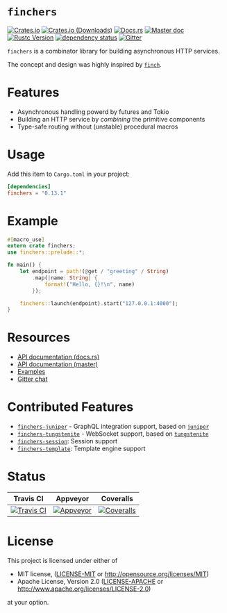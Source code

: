 # `finchers`

[![Crates.io][crates-io-badge]][crates-io]
[![Crates.io (Downloads)][downloads-badge]][crates-io]
[![Docs.rs][docs-rs-badge]][docs-rs]
[![Master doc][master-doc-badge]][master-doc]
[![Rustc Version][rustc-version-badge]][rustc-version]
[![dependency status][dependencies-badge]][dependencies]
[![Gitter][gitter-badge]][gitter]

`finchers` is a combinator library for building asynchronous HTTP services.

The concept and design was highly inspired by [`finch`].

# Features

* Asynchronous handling powerd by futures and Tokio
* Building an HTTP service by *combining* the primitive components
* Type-safe routing without (unstable) procedural macros

# Usage

Add this item to `Cargo.toml` in your project:

```toml
[dependencies]
finchers = "0.13.1"
```

# Example

```rust
#[macro_use]
extern crate finchers;
use finchers::prelude::*;

fn main() {
    let endpoint = path!(@get / "greeting" / String)
        .map(|name: String| {
            format!("Hello, {}!\n", name)
        });

    finchers::launch(endpoint).start("127.0.0.1:4000");
}
```

# Resources

* [API documentation (docs.rs)][docs-rs]
* [API documentation (master)][master-doc]
* [Examples][examples]
* [Gitter chat][gitter]

# Contributed Features

* [`finchers-juniper`] - GraphQL integration support, based on [`juniper`]
* [`finchers-tungstenite`] - WebSocket support, based on [`tungstenite`]
* [`finchers-session`]: Session support
* [`finchers-template`]: Template engine support

# Status

| Travis CI | Appveyor | Coveralls |
|:---------:|:--------:|:---------:|
| [![Travis CI][travis-badge]][travis] | [![Appveyor][appveyor-badge]][appveyor] | [![Coveralls][coveralls-badge]][coveralls] |


# License
This project is licensed under either of

* MIT license, ([LICENSE-MIT](./LICENSE-MIT) or http://opensource.org/licenses/MIT)
* Apache License, Version 2.0 ([LICENSE-APACHE](./LICENSE-APACHE) or http://www.apache.org/licenses/LICENSE-2.0)

at your option.

<!-- links -->

[crates-io]: https://crates.io/crates/finchers
[docs-rs]: https://docs.rs/finchers/0.13.1
[master-doc]: https://finchers-rs.github.io/finchers
[examples]: https://github.com/finchers-rs/examples
[user-guide]: https://finchers-rs.github.io/finchers/guide/index.html
[gitter]: https://gitter.im/finchers-rs/finchers
[travis]: https://travis-ci.org/finchers-rs/finchers
[appveyor]: https://ci.appveyor.com/project/ubnt-intrepid/finchers/branch/master
[coveralls]: https://coveralls.io/github/finchers-rs/finchers
[dependencies]: https://deps.rs/crate/finchers/0.13.1
[rustc-version]: https://rust-lang.org

[crates-io-badge]: https://img.shields.io/crates/v/finchers.svg
[downloads-badge]: https://img.shields.io/crates/d/finchers.svg
[docs-rs-badge]: https://docs.rs/finchers/0.13.1
[master-doc-badge]: https://img.shields.io/badge/docs-master-lightgreen.svg
[gitter-badge]: https://badges.gitter.im/finchers-rs/finchers.svg
[travis-badge]: https://travis-ci.org/finchers-rs/finchers.svg?branch=master
[appveyor-badge]: https://ci.appveyor.com/api/projects/status/76smoc919fni4n6l/branch/master?svg=true
[coveralls-badge]: https://coveralls.io/repos/github/finchers-rs/finchers/badge.svg
[dependencies-badge]: https://deps.rs/crate/finchers/0.13.1/status.svg
[rustc-version-badge]: https://img.shields.io/badge/rustc-1.29+-yellow.svg

[`finchers-juniper`]: https://github.com/finchers-rs/finchers-juniper
[`finchers-tungstenite`]: https://github.com/finchers-rs/finchers-tungstenite
[`finchers-session`]: https://github.com/finchers-rs/finchers-session
[`finchers-template`]: https://github.com/finchers-rs/finchers-template

[`finch`]: https://github.com/finagle/finch
[`juniper`]: https://github.com/graphql-rust/juniper.git
[`tungstenite`]: https://github.com/snapview/tungstenite-rs
